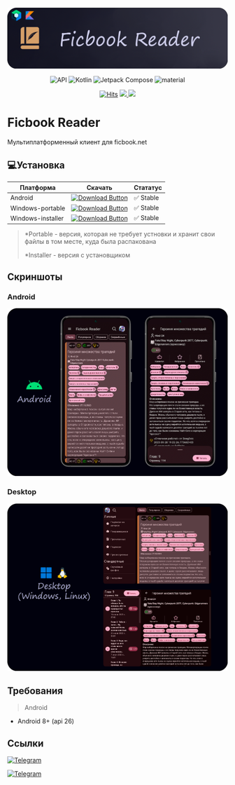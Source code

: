![promo banner](https://github.com/B1ays/ficbook-reader/blob/ebe0cd86d1c18a09099ee23acc99fe3995c0e0b1/promo/banner.png "promo banner")

<p align="center">
  <img alt="API" src="https://img.shields.io/badge/Api%2026+-50f270?logo=android&logoColor=black&style=for-the-badge"/></a>
  <img alt="Kotlin" src="https://img.shields.io/badge/Kotlin-a503fc?logo=kotlin&logoColor=white&style=for-the-badge"/></a>
  <img alt="Jetpack Compose" src="https://img.shields.io/static/v1?style=for-the-badge&message=Jetpack+Compose&color=4285F4&logo=Jetpack+Compose&logoColor=FFFFFF&label="/></a> 
  <img alt="material" src="https://custom-icon-badges.demolab.com/badge/material%20you-lightblue?style=for-the-badge&logoColor=333&logo=material-you"/></a>
</p>
<p align="center">
    <a href="https://github.com/B1ays/ficbook-reader/">
        <img alt="Hits" src="https://hits.sh/github.com/B1ays/ficbook-reader.svg?style=for-the-badge&label=Views&extraCount=7500&color=ff3f6f"/></a>
    <a href="https://github.com/B1ays/ficbook-reader/releases">
        <img src="https://img.shields.io/github/downloads/B1ays/ficbook-reader/total?color=orange&style=for-the-badge"/>
    </a>
    <a href="https://github.com/B1ays/ficbook-reader/stargazers">
        <img src="https://img.shields.io/github/stars/B1ays/ficbook-reader?color=ffff00&style=for-the-badge"/>
    </a>
</p>

# Ficbook Reader
Мультиплатформенный клиент для ficbook.net

## 💻Установка
| Платформа | Скачать | Стататус |
|----------|----------|--------|
| Android    |[![Download Button](https://img.shields.io/github/v/release/B1ays/ficbook-reader?color=7885FF&label=Android-Apk&logo=android&style=for-the-badge)](https://github.com/B1ays/ficbook-reader/releases/latest/download/app-android-release.apk)| ✅ Stable | 
| Windows-portable    |[![Download Button](https://img.shields.io/github/v/release/B1ays/ficbook-reader?color=00A8E8&label=Windows-portable&logo=windows&style=for-the-badge)](https://github.com/B1ays/ficbook-reader/releases/latest/download/app-windows-portable.zip)| ✅ Stable | 
| Windows-installer   |[![Download Button](https://img.shields.io/github/v/release/B1ays/ficbook-reader?color=00719c&label=Windows-installer&logo=windows&style=for-the-badge)](https://github.com/B1ays/ficbook-reader/releases/latest/download/app-windows-installer.exe)| ✅ Stable | 
> *Portable - версия, которая не требует устновки и хранит свои файлы в том месте, куда была распакована
> 
> *Installer - версия с установщиком

## Скриншоты
### Android
![promo banner](https://github.com/B1ays/ficbook-reader/blob/ebe0cd86d1c18a09099ee23acc99fe3995c0e0b1/promo/promo_android.png "promo banner")
### Desktop
![promo banner](https://github.com/B1ays/ficbook-reader/blob/ebe0cd86d1c18a09099ee23acc99fe3995c0e0b1/promo/promo_desktop.png "promo banner")

## Требования
> Android

* Android 8+ (api 26)

## Ссылки
[![Telegram](https://img.shields.io/badge/Группа_в_Telegram-2CA5E0?style=for-the-badge&logo=telegram&logoColor=white)](https://t.me/ficbook_reader)

[![Telegram](https://img.shields.io/badge/Blays_в_Telegram-2CA5E0?style=for-the-badge&logo=telegram&logoColor=white)](https://t.me/B1ays)
